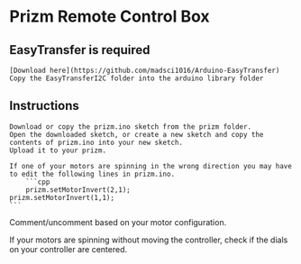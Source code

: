 # Prizm Remote Control Box 

## EasyTransfer is required 

	[Download here](https://github.com/madsci1016/Arduino-EasyTransfer) 
	Copy the EasyTransferI2C folder into the arduino library folder

## Instructions

	Download or copy the prizm.ino sketch from the prizm folder.
	Open the downloaded sketch, or create a new sketch and copy the contents of prizm.ino into your new sketch.
	Upload it to your prizm.

	If one of your motors are spinning in the wrong direction you may have to edit the following lines in prizm.ino.
		```cpp
		prizm.setMotorInvert(2,1);
  	prizm.setMotorInvert(1,1);
  	```
  Comment/uncomment based on your motor configuration.

  If your motors are spinning without moving the controller, check if the dials on your controller are centered.